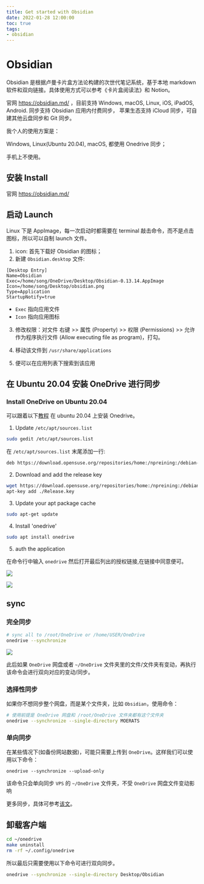 ```yaml
---
title: Get started with Obsidian
date: 2022-01-28 12:00:00
toc: true
tags:
- obsidian
---
```



# Obsidian
Obsidian 是根据卢曼卡片盒方法论构建的次世代笔记系统，基于本地 markdown 软件和双向链接。具体使用方式可以参考《卡片盒阅读法》和 Notion。

官网 https://obsidian.md/ ，目前支持 Windows, macOS, Linux, iOS, iPadOS, Android.
同步支持 Obsidian 应用内付费同步， 苹果生态支持 iCloud 同步，可自建其他云盘同步和 Git 同步。

我个人的使用方案是：

Windows, Linux(Ubuntu 20.04), macOS, 都使用 Onedrive 同步；

手机上不使用。


## 安装 Install


官网 https://obsidian.md/

## 启动 Launch
Linux 下是 AppImage，每一次启动时都需要在 terminal 敲击命令，而不是点击图标，所以可以自制 launch 文件。

1. icon: 首先下载好 Obsidian 的图标；
2. 新建 `Obsidian.desktop` 文件:

```
[Desktop Entry]
Name=Obsidian
Exec=/home/song/OneDrive/Desktop/Obsidian-0.13.14.AppImage
Icon=/home/song/Desktop/obsidian.png
Type=Application
StartupNotify=true
```
- `Exec` 指向应用文件
- `Icon` 指向应用图标

3. 修改权限：对文件 右键 >> 属性 (Property) >> 权限 (Permissions) >> 允许作为程序执行文件 (Allow executing file as program)，打勾。

4. 移动该文件到 `/usr/share/applications`

5. 便可以在应用列表下搜索到该应用

## 在 Ubuntu 20.04 安装 OneDrive 进行同步


### Install OneDrive on Ubuntu 20.04

可以跟着以下[教程](https://github.com/abraunegg/onedrive/blob/master/docs/ubuntu-package-install.md#distribution-ubuntu-2004) 在 ubuntu 20.04 上安装 Onedrive。


1. Update `/etc/apt/sources.list`

```bash
sudo gedit /etc/apt/sources.list
```

在 `/etc/apt/sources.list` 末尾添加一行:


```bash
deb https://download.opensuse.org/repositories/home:/npreining:/debian-ubuntu-onedrive/xUbuntu_20.04/ ./
```

2. Download and add the release key
   
```bash
wget https://download.opensuse.org/repositories/home:/npreining:/debian-ubuntu-onedrive/xUbuntu_20.04/Release.key
apt-key add ./Release.key
```

3. Update your apt package cache

```bash
sudo apt-get update
```

4. Install 'onedrive'

```bash
sudo apt install onedrive
```

5. auth the application

在命令行中输入 `onedrive` 然后打开最后列出的授权链接,在链接中同意便可。

![](https://www.moerats.com/usr/picture/OneDrive_bf(1).png)

![](https://www.moerats.com/usr/picture/OneDrive_bf(2).png)

## sync

### 完全同步

```bash
# sync all to /root/OneDrive or /home/USER/OneDrive
onedrive --synchronize
```

![](https://www.moerats.com/usr/picture/OneDrive_bf(3).png)


此后如果 `OneDrive` 网盘或者 `~/OneDrive` 文件夹里的文件/文件夹有变动，再执行该命令会进行双向对应的变动/同步。



### 选择性同步

如果你不想同步整个网盘，而是某个文件夹，比如 `Obsidian`，使用命令：

```bash
# 使用前提是 OneDrive 网盘和 /root/OneDrive 文件夹都有这个文件夹
onedrive --synchronize --single-directory MOERATS
```

### 单向同步
在某些情况下(如备份网站数据)，可能只需要上传到 `OneDrive`。这样我们可以使用以下命令：

```
onedrive --synchronize --upload-only
```

该命令只会单向同步 `VPS` 的 `~/OneDrive` 文件夹，不受 `OneDrive` 网盘文件变动影响

更多同步，具体可参考[该文](https://jiumbk.com/zjjc/294/)。

## 卸载客户端

```bash
cd ~/onedrive
make uninstall
rm -rf ~/.config/onedrive
```

所以最后只需要使用以下命令可进行双向同步。

```bash
onedrive --synchronize --single-directory Desktop/Obsidian
```

